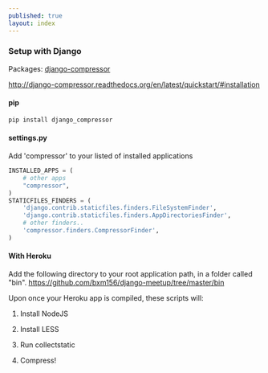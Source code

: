 ```yaml
---
published: true
layout: index
---
```


### Setup with Django
Packages: [django-compressor](http://django-compressor.readthedocs.org/en/latest/)

http://django-compressor.readthedocs.org/en/latest/quickstart/#installation
#### pip
```bash
pip install django_compressor
```

#### settings.py
Add 'compressor' to your listed of installed applications

```python
INSTALLED_APPS = (
    # other apps
    "compressor",
)
STATICFILES_FINDERS = (
    'django.contrib.staticfiles.finders.FileSystemFinder',
    'django.contrib.staticfiles.finders.AppDirectoriesFinder',
    # other finders..
    'compressor.finders.CompressorFinder',
)
```


#### With Heroku
Add the following directory to your root application path, in a folder called "bin".
https://github.com/bxm156/django-meetup/tree/master/bin

Upon once your Heroku app is compiled, these scripts will:


1. Install NodeJS

2. Install LESS

3. Run collectstatic

4. Compress!

